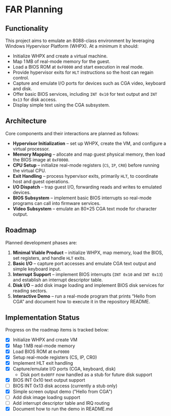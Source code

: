 # FAR Planning

## Functionality
This project aims to emulate an 8088-class environment by leveraging Windows Hypervisor Platform (WHPX). At a minimum it should:

- Initialize WHPX and create a virtual machine.
- Map 1 MB of real-mode memory for the guest.
- Load a BIOS ROM at `0xF0000` and start execution in real mode.
- Provide hypervisor exits for `HLT` instructions so the host can regain control.
- Capture and emulate I/O ports for devices such as CGA video, keyboard and disk.
- Offer basic BIOS services, including `INT 0x10` for text output and `INT 0x13` for disk access.
- Display simple text using the CGA subsystem.

## Architecture
Core components and their interactions are planned as follows:

- **Hypervisor Initialization** – set up WHPX, create the VM, and configure a virtual processor.
- **Memory Mapping** – allocate and map guest physical memory, then load the BIOS image at `0xF0000`.
- **CPU Setup** – initialize real-mode registers (`CS`, `IP`, `CR0`) before running the virtual CPU.
- **Exit Handling** – process hypervisor exits, primarily `HLT`, to coordinate host and guest operations.
- **I/O Dispatch** – trap guest I/O, forwarding reads and writes to emulated devices.
- **BIOS Subsystem** – implement basic BIOS interrupts so real-mode programs can call into firmware services.
- **Video Subsystem** – emulate an 80×25 CGA text mode for character output.

## Roadmap
Planned development phases are:

1. **Minimal Viable Product** – initialize WHPX, map memory, load the BIOS, set registers, and handle `HLT` exits.
2. **Basic I/O** – capture port accesses and emulate CGA text output and simple keyboard input.
3. **Interrupt Support** – implement BIOS interrupts (`INT 0x10` and `INT 0x13`) and establish an interrupt descriptor table.
4. **Disk I/O** – add disk image loading and implement BIOS disk services for reading sectors.
5. **Interactive Demo** – run a real-mode program that prints “Hello from CGA” and document how to execute it in the repository README.

## Implementation Status
Progress on the roadmap items is tracked below:

- [x] Initialize WHPX and create VM
- [x] Map 1 MB real-mode memory
- [x] Load BIOS ROM at `0xF0000`
- [x] Setup real-mode registers (CS, IP, CR0)
- [x] Implement HLT exit handling
- [x] Capture/emulate I/O ports (CGA, keyboard, disk)
  - Disk port `0x00FF` now handled as a stub for future disk support
- [x] BIOS INT 0x10 text output support
- [ ] BIOS INT 0x13 disk access (currently a stub only)
- [x] Simple screen output demo ("Hello from CGA")
- [ ] Add disk image loading support
- [ ] Add interrupt descriptor table and IRQ routing
- [x] Document how to run the demo in README.md
